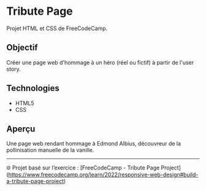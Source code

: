 # Tribute Page

Projet HTML et CSS de FreeCodeCamp.

## Objectif
Créer une page web d'hommage à un héro (réel ou fictif) à partir de l'user story.

## Technologies
- HTML5
- CSS

## Aperçu
Une page web rendant hommage à Edmond Albius, découvreur de la pollinisation manuelle de la vanille.

---
🌐 Projet basé sur l’exercice : [FreeCodeCamp - Tribute Page Project] (https://www.freecodecamp.org/learn/2022/responsive-web-design#build-a-tribute-page-project)
